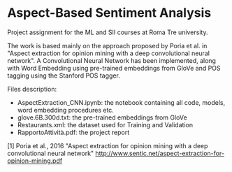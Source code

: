 # Aspect-Based Sentiment Analysis
Project assignment for the ML and SII courses at Roma Tre university. 

The work is based mainly on the approach proposed by Poria et al. in "Aspect extraction for opinion mining with a deep convolutional neural network". A Convolutional Neural Network has been implemented, along with Word Embedding using pre-trained embeddings from GloVe and POS tagging using the Stanford POS tagger.

Files description:
- AspectExtraction_CNN.ipynb: the notebook containing all code, models, word embedding procedures etc.
- glove.6B.300d.txt: the pre-trained embeddings from GloVe
- Restaurants.xml: the dataset used for Training and Validation
- RapportoAttività.pdf: the project report

[1] Poria et al., 2016 "Aspect extraction for opinion mining with a deep convolutional neural
network" http://www.sentic.net/aspect-extraction-for-opinion-mining.pdf
